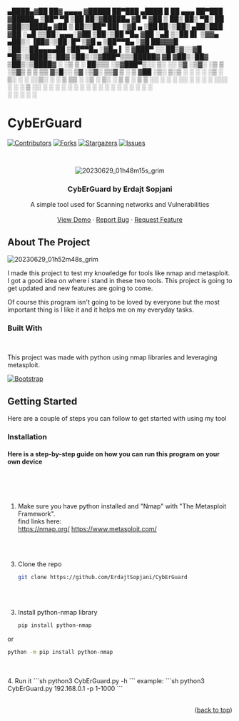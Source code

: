  ▄████▄▓██   ██▓ ▄▄▄▄   ▓█████  ██▀███    ▄████  █    ██  ▄▄▄       ██▀███  ▓█████▄ 
▒██▀ ▀█ ▒██  ██▒▓█████▄ ▓█   ▀ ▓██ ▒ ██▒ ██▒ ▀█▒ ██  ▓██▒▒████▄    ▓██ ▒ ██▒▒██▀ ██▌
▒▓█    ▄ ▒██ ██░▒██▒ ▄██▒███   ▓██ ░▄█ ▒▒██░▄▄▄░▓██  ▒██░▒██  ▀█▄  ▓██ ░▄█ ▒░██   █▌
▒▓▓▄ ▄██▒░ ▐██▓░▒██░█▀  ▒▓█  ▄ ▒██▀▀█▄  ░▓█  ██▓▓▓█  ░██░░██▄▄▄▄██ ▒██▀▀█▄  ░▓█▄   ▌
▒ ▓███▀ ░░ ██▒▓░░▓█  ▀█▓░▒████▒░██▓ ▒██▒░▒▓███▀▒▒▒█████▓  ▓█   ▓██▒░██▓ ▒██▒░▒████▓ 
░ ░▒ ▒  ░ ██▒▒▒ ░▒▓███▀▒░░ ▒░ ░░ ▒▓ ░▒▓░ ░▒   ▒ ░▒▓▒ ▒ ▒  ▒▒   ▓▒█░░ ▒▓ ░▒▓░ ▒▒▓  ▒ 
  ░  ▒  ▓██ ░▒░ ▒░▒   ░  ░ ░  ░  ░▒ ░ ▒░  ░   ░ ░░▒░ ░ ░   ▒   ▒▒ ░  ░▒ ░ ▒░ ░ ▒  ▒ 
░       ▒ ▒ ░░   ░    ░    ░     ░░   ░ ░ ░   ░  ░░░ ░ ░   ░   ▒     ░░   ░  ░ ░  ░ 
░ ░     ░ ░      ░         ░  ░   ░           ░    ░           ░  ░   ░        ░    
░       ░ ░           ░                                                      ░      


# CybErGuard
<a name="readme-top"></a>


[![Contributors][contributors-shield]][contributors-url]
[![Forks][forks-shield]][forks-url]
[![Stargazers][stars-shield]][stars-url]
[![Issues][issues-shield]][issues-url]


<!-- PROJECT LOGO -->
<br />
<div align="center">
  
  ![20230629_01h48m15s_grim](https://github.com/ErdajtSopjani/CybErGuard/assets/120386306/e6dde90c-c21c-4584-be3b-c1ae04f8f4f8)


  <h3 align="center">CybErGuard by Erdajt Sopjani</h3>

  <p align="center">
    A simple tool used for Scanning networks and Vulnerabilities
    <br />
    <br />
    <a href="https://github.com/ErdajtSopjani/CybErGuard/releases">View Demo</a>
    ·
    <a href="https://github.com/ErdajtSopjani/CybErGuard/issues">Report Bug</a>
    ·
    <a href="https://github.com/ErdajtSopjani/CybErGuard/issues">Request Feature</a>
  </p>
</div>


<!-- ABOUT THE PROJECT -->
## About The Project

![20230629_01h52m48s_grim](https://github.com/ErdajtSopjani/CybErGuard/assets/120386306/0cba2d5c-56c2-4ee9-a7df-efaa56de12a9)


I made this project to test my knowledge for tools like nmap and metasploit.
I got a good idea on where i stand in these two tools. This project is going to get updated and new features are going to come.


Of course this program isn't going to be loved by everyone but the most important thing is I like it and it helps me on my everyday tasks.




### Built With
<br>

This project was made with python using nmap libraries and leveraging metasploit.



[![Bootstrap][Bootstrap.com]][Bootstrap-url]





<!-- GETTING STARTED -->
## Getting Started

Here are a couple of steps you can follow to get started with using my tool

### Installation

#### Here is a step-by-step guide on how you can run this program on your own device
<br>
<br>
<br>

1. Make sure you have python installed and "Nmap" with "The Metasploit Framework". <br>
   find links here: <br>
   https://nmap.org/
   https://www.metasploit.com/
<br>
<br>


3. Clone the repo
   ```sh
   git clone https://github.com/ErdajtSopjani/CybErGuard
   ```
<br>
<br>


3. Install python-nmap library
   ```sh
   pip install python-nmap
   ```
 or
   ```sh
   python -m pip install python-nmap
   ```
<br>
<br>
4. Run it
   ```sh
   python3 CybErGuard.py -h
   ```
   example:
        ```sh
        python3 CybErGuard.py 192.168.0.1 -p 1-1000
        ```

<br>
<br>




<p align="right">(<a href="#readme-top">back to top</a>)</p>



<!-- MARKDOWN LINKS & IMAGES -->
<!-- https://www.markdownguide.org/basic-syntax/#reference-style-links -->
[contributors-shield]: https://img.shields.io/github/contributors/ErdajtSopjani/CybErGuard?style=for-the-badge
[contributors-url]: https://github.com/ErdajtSopjani/CybErGuard/graphs/contributors
[forks-shield]: https://img.shields.io/github/forks/ErdajtSopjani/CybErGuard?style=for-the-badge
[forks-url]: https://github.com/ErdajtSopjani/CybErGuard/network/members
[stars-shield]: https://img.shields.io/github/stars/ErdajtSopjani/CybErGuard?style=for-the-badge
[stars-url]: https://github.com/ErdajtSopjani/CybErGuard/stargazers
[issues-shield]: https://img.shields.io/github/issues/ErdajtSopjani/CybErGuard?style=for-the-badge
[issues-url]: https://github.com/ErdajtSopjani/CybErGuard/issues
[Bootstrap.com]: https://img.shields.io/github/languages/top/ErdajtSopjani/CybErGuard?color=purple&style=for-the-badge
[Bootstrap-url]: https://www.python.org/
